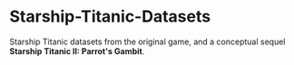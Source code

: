 # Starship-Titanic-Datasets
Starship Titanic datasets from the original game, and a conceptual sequel **Starship Titanic II: Parrot's Gambit**.
